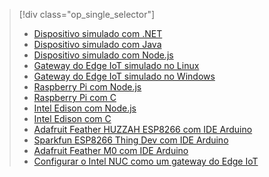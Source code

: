 > [!div class="op_single_selector"]
> * [Dispositivo simulado com .NET](../articles/iot-hub/iot-hub-csharp-csharp-getstarted.md)
> * [Dispositivo simulado com Java](../articles/iot-hub/iot-hub-java-java-getstarted.md)
> * [Dispositivo simulado com Node.js](../articles/iot-hub/iot-hub-node-node-getstarted.md)
> * [Gateway do Edge IoT simulado no Linux](../articles/iot-hub/iot-hub-linux-iot-edge-get-started.md)
> * [Gateway do Edge IoT simulado no Windows](../articles/iot-hub/iot-hub-windows-iot-edge-get-started.md)
> * [Raspberry Pi com Node.js](../articles/iot-hub/iot-hub-raspberry-pi-kit-node-get-started.md)
> * [Raspberry Pi com C](../articles/iot-hub/iot-hub-raspberry-pi-kit-c-get-started.md)
> * [Intel Edison com Node.js](../articles/iot-hub/iot-hub-intel-edison-kit-node-get-started.md)
> * [Intel Edison com C](../articles/iot-hub/iot-hub-intel-edison-kit-c-get-started.md)
> * [Adafruit Feather HUZZAH ESP8266 com IDE Arduino](../articles/iot-hub/iot-hub-arduino-huzzah-esp8266-get-started.md)
> * [Sparkfun ESP8266 Thing Dev com IDE Arduino](../articles/iot-hub/iot-hub-sparkfun-esp8266-thing-dev-get-started.md)
> * [Adafruit Feather M0 com IDE Arduino](../articles/iot-hub/iot-hub-adafruit-feather-m0-wifi-kit-arduino-get-started.md)
> * [Configurar o Intel NUC como um gateway do Edge IoT](../articles/iot-hub/iot-hub-gateway-kit-c-lesson1-set-up-nuc.md)